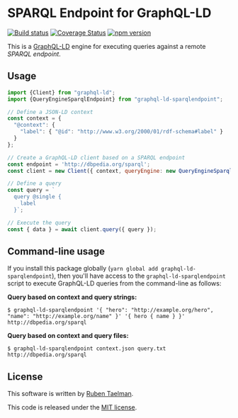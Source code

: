 # SPARQL Endpoint for GraphQL-LD

[![Build status](https://github.com/rubensworks/graphql-ld-sparqlendpoint.js/workflows/CI/badge.svg)](https://github.com/rubensworks/graphql-ld-sparqlendpoint.js/actions?query=workflow%3ACI)
[![Coverage Status](https://coveralls.io/repos/github/rubensworks/graphql-ld-sparqlendpoint.js/badge.svg?branch=master)](https://coveralls.io/github/rubensworks/graphql-ld-sparqlendpoint.js?branch=master)
[![npm version](https://badge.fury.io/js/graphql-ld-sparqlendpoint.svg)](https://www.npmjs.com/package/graphql-ld-sparqlendpoint)

This is a [GraphQL-LD](https://github.com/rubensworks/graphql-ld.js) engine for executing queries against a remote _SPARQL endpoint_.

## Usage

```javascript
import {Client} from "graphql-ld";
import {QueryEngineSparqlEndpoint} from "graphql-ld-sparqlendpoint";

// Define a JSON-LD context
const context = {
  "@context": {
    "label": { "@id": "http://www.w3.org/2000/01/rdf-schema#label" }
  }
};

// Create a GraphQL-LD client based on a SPARQL endpoint
const endpoint = 'http://dbpedia.org/sparql';
const client = new Client({ context, queryEngine: new QueryEngineSparqlEndpoint(endpoint) });

// Define a query
const query = `
  query @single {
    label
  }`;

// Execute the query
const { data } = await client.query({ query });
```

## Command-line usage

If you install this package globally (`yarn global add graphql-ld-sparqlendpoint`),
then you'll have access to the `graphql-ld-sparqlendpoint` script to execute GraphQL-LD queries from the command-line as follows:

**Query based on context and query strings:**

```
$ graphql-ld-sparqlendpoint '{ "hero": "http://example.org/hero", "name": "http://example.org/name" }' '{ hero { name } }' http://dbpedia.org/sparql
```

**Query based on context and query files:**

```
$ graphql-ld-sparqlendpoint context.json query.txt http://dbpedia.org/sparql
```

## License
This software is written by [Ruben Taelman](http://rubensworks.net/).

This code is released under the [MIT license](http://opensource.org/licenses/MIT).
